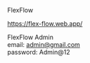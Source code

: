 FlexFlow


https://flex-flow.web.app/


FlexFlow Admin  
email: admin@gmail.com            
password: Admin@12
